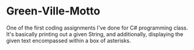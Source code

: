 # Green-Ville-Motto

One of the first coding assignments I've done for C# programming class. It's basically printing out a given String, and additionally,
displaying the given text encompassed within a box of asterisks. 

